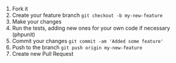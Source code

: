 1. Fork it
2. Create your feature branch ```git checkout -b my-new-feature```
3. Make your changes
4. Run the tests, adding new ones for your own code if necessary (phpunit)
5. Commit your changes ```git commit -am 'Added some feature'```
6. Push to the branch ```git push origin my-new-feature```
7. Create new Pull Request
